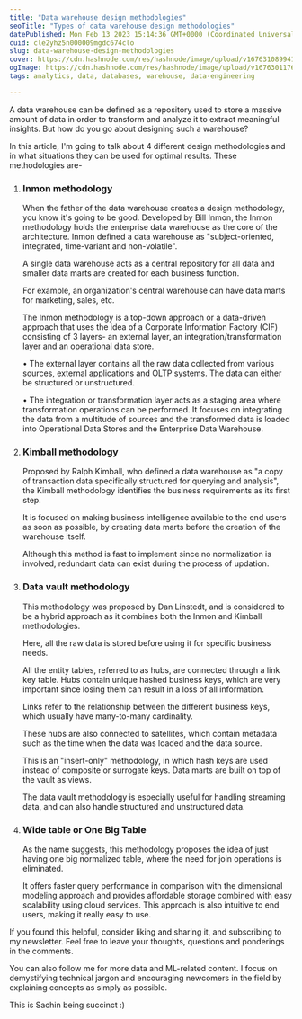```yaml
---
title: "Data warehouse design methodologies"
seoTitle: "Types of data warehouse design methodologies"
datePublished: Mon Feb 13 2023 15:14:36 GMT+0000 (Coordinated Universal Time)
cuid: cle2yhz5n000009mgdc674clo
slug: data-warehouse-design-methodologies
cover: https://cdn.hashnode.com/res/hashnode/image/upload/v1676310899411/100b85ae-1102-42e3-b9ef-70151f920789.png
ogImage: https://cdn.hashnode.com/res/hashnode/image/upload/v1676301176823/5cb73be8-511d-4d0a-9c5a-5f581c1e85f0.png
tags: analytics, data, databases, warehouse, data-engineering

---
```


A data warehouse can be defined as a repository used to store a massive amount of data in order to transform and analyze it to extract meaningful insights. But how do you go about designing such a warehouse?

In this article, I'm going to talk about 4 different design methodologies and in what situations they can be used for optimal results. These methodologies are-

1. ### Inmon methodology
    
    When the father of the data warehouse creates a design methodology, you know it's going to be good. Developed by Bill Inmon, the Inmon methodology holds the enterprise data warehouse as the core of the architecture. Inmon defined a data warehouse as "subject-oriented, integrated, time-variant and non-volatile".
    
    A single data warehouse acts as a central repository for all data and smaller data marts are created for each business function.
    
    For example, an organization's central warehouse can have data marts for marketing, sales, etc.
    
    The Inmon methodology is a top-down approach or a data-driven approach that uses the idea of a Corporate Information Factory (CIF) consisting of 3 layers- an external layer, an integration/transformation layer and an operational data store.
    
    • The external layer contains all the raw data collected from various sources, external applications and OLTP systems. The data can either be structured or unstructured.
    
    • The integration or transformation layer acts as a staging area where transformation operations can be performed. It focuses on integrating the data from a multitude of sources and the transformed data is loaded into Operational Data Stores and the Enterprise Data Warehouse.
    
2. ### Kimball methodology
    
    Proposed by Ralph Kimball, who defined a data warehouse as "a copy of transaction data specifically structured for querying and analysis", the Kimball methodology identifies the business requirements as its first step.
    
    It is focused on making business intelligence available to the end users as soon as possible, by creating data marts before the creation of the warehouse itself.
    
    Although this method is fast to implement since no normalization is involved, redundant data can exist during the process of updation.
    
3. ### Data vault methodology
    
    This methodology was proposed by Dan Linstedt, and is considered to be a hybrid approach as it combines both the Inmon and Kimball methodologies.
    
    Here, all the raw data is stored before using it for specific business needs.
    
    All the entity tables, referred to as hubs, are connected through a link key table. Hubs contain unique hashed business keys, which are very important since losing them can result in a loss of all information.
    
    Links refer to the relationship between the different business keys, which usually have many-to-many cardinality.
    
    These hubs are also connected to satellites, which contain metadata such as the time when the data was loaded and the data source.
    
    This is an "insert-only" methodology, in which hash keys are used instead of composite or surrogate keys. Data marts are built on top of the vault as views.
    
    The data vault methodology is especially useful for handling streaming data, and can also handle structured and unstructured data.
    
4. ### Wide table or One Big Table
    
    As the name suggests, this methodology proposes the idea of just having one big normalized table, where the need for join operations is eliminated.
    
    It offers faster query performance in comparison with the dimensional modeling approach and provides affordable storage combined with easy scalability using cloud services. This approach is also intuitive to end users, making it really easy to use.
    

If you found this helpful, consider liking and sharing it, and subscribing to my newsletter. Feel free to leave your thoughts, questions and ponderings in the comments.

You can also follow me for more data and ML-related content. I focus on demystifying technical jargon and encouraging newcomers in the field by explaining concepts as simply as possible.

This is Sachin being succinct :)
